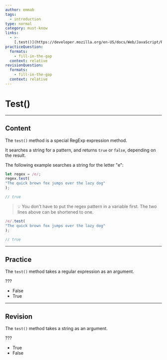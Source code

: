 ```yaml
---
author: emmab
tags:
  - introduction
type: normal
category: must-know
links:
  - >-
    [.test()](https://developer.mozilla.org/en-US/docs/Web/JavaScript/Reference/Global_Objects/RegExp/test){website}
practiceQuestion:
  formats:
    - fill-in-the-gap
  context: relative
revisionQuestion:
  formats:
    - fill-in-the-gap
  context: relative
---
```


# Test()


---

## Content

The `test()` method is a special RegExp expression method.

It searches a string for a pattern, and returns `true` or `false`, depending on the result.

The following example searches a string for the letter "e":

```javascript
let regex = /e/;
regex.test(
"The quick brown fox jumps over the lazy dog"
);

// true
```

> 💡 You don't have to put the regex pattern in a variable first. The two lines above can be shortened to one.

```javascript
/e/.test(
"The quick brown fox jumps over the lazy dog"
);

// true
```


---

## Practice

The `test()` method takes a regular expression as an argument.

???

- False
- True


---

## Revision

The `test()` method takes a string as an argument.

???

- True
- False
